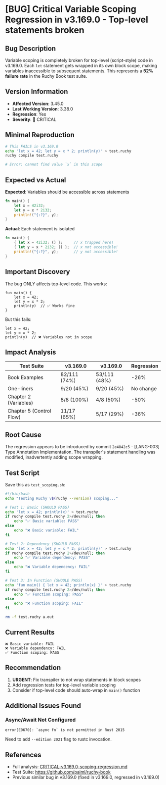 # [BUG] Critical Variable Scoping Regression in v3.169.0 - Top-level statements broken

## Bug Description
Variable scoping is completely broken for top-level (script-style) code in v3.169.0. Each `let` statement gets wrapped in its own block scope, making variables inaccessible to subsequent statements. This represents a **52% failure rate** in the Ruchy Book test suite.

## Version Information
- **Affected Version**: 3.45.0
- **Last Working Version**: 3.38.0
- **Regression**: Yes
- **Severity**: 🔴 CRITICAL

## Minimal Reproduction

```bash
# This FAILS in v3.169.0
echo 'let x = 42; let y = x * 2; println(y)' > test.ruchy
ruchy compile test.ruchy

# Error: cannot find value `x` in this scope
```

## Expected vs Actual

**Expected**: Variables should be accessible across statements
```rust
fn main() {
    let x = 42i32;
    let y = x * 2i32;
    println!("{:?}", y);
}
```

**Actual**: Each statement is isolated
```rust
fn main() {
    { let x = 42i32; () };     // x trapped here!
    { let y = x * 2i32; () };  // x not accessible!
    println!("{:?}", y);       // y not accessible!
}
```

## Important Discovery

The bug ONLY affects top-level code. This works:
```ruchy
fun main() {
    let x = 42;
    let y = x * 2;
    println(y)  // ✅ Works fine
}
```

But this fails:
```ruchy
let x = 42;
let y = x * 2;
println(y)  // ❌ Variables not in scope
```

## Impact Analysis

| Test Suite | v3.169.0 | v3.169.0 | Regression |
|------------|---------|---------|------------|
| Book Examples | 82/111 (74%) | 53/111 (48%) | -26% |
| One-liners | 9/20 (45%) | 9/20 (45%) | No change |
| Chapter 2 (Variables) | 8/8 (100%) | 4/8 (50%) | -50% |
| Chapter 5 (Control Flow) | 11/17 (65%) | 5/17 (29%) | -36% |

## Root Cause
The regression appears to be introduced by commit `2e4842c5` - [LANG-003] Type Annotation Implementation. The transpiler's statement handling was modified, inadvertently adding scope wrapping.

## Test Script

Save this as `test_scoping.sh`:

```bash
#!/bin/bash
echo "Testing Ruchy v$(ruchy --version) scoping..."

# Test 1: Basic (SHOULD PASS)
echo 'let x = 42; println(x)' > test.ruchy
if ruchy compile test.ruchy 2>/dev/null; then
    echo "✅ Basic variable: PASS"
else
    echo "❌ Basic variable: FAIL"
fi

# Test 2: Dependency (SHOULD PASS)
echo 'let x = 42; let y = x * 2; println(y)' > test.ruchy
if ruchy compile test.ruchy 2>/dev/null; then
    echo "✅ Variable dependency: PASS"
else
    echo "❌ Variable dependency: FAIL"
fi

# Test 3: In Function (SHOULD PASS)
echo 'fun main() { let x = 42; println(x) }' > test.ruchy
if ruchy compile test.ruchy 2>/dev/null; then
    echo "✅ Function scoping: PASS"
else
    echo "❌ Function scoping: FAIL"
fi

rm -f test.ruchy a.out
```

## Current Results
```
❌ Basic variable: FAIL
❌ Variable dependency: FAIL
✅ Function scoping: PASS
```

## Recommendation
1. **URGENT**: Fix transpiler to not wrap statements in block scopes
2. Add regression tests for top-level variable scoping
3. Consider if top-level code should auto-wrap in `main()` function

## Additional Issues Found

### Async/Await Not Configured
```
error[E0670]: `async fn` is not permitted in Rust 2015
```
Need to add `--edition 2021` flag to rustc invocation.

## References
- Full analysis: [CRITICAL-v3.169.0-scoping-regression.md](https://github.com/paiml/ruchy-book/blob/main/docs/bugs/CRITICAL-v3.169.0-scoping-regression.md)
- Test Suite: https://github.com/paiml/ruchy-book
- Previous similar bug in v3.169.0 (fixed in v3.169.0, regressed in v3.169.0)